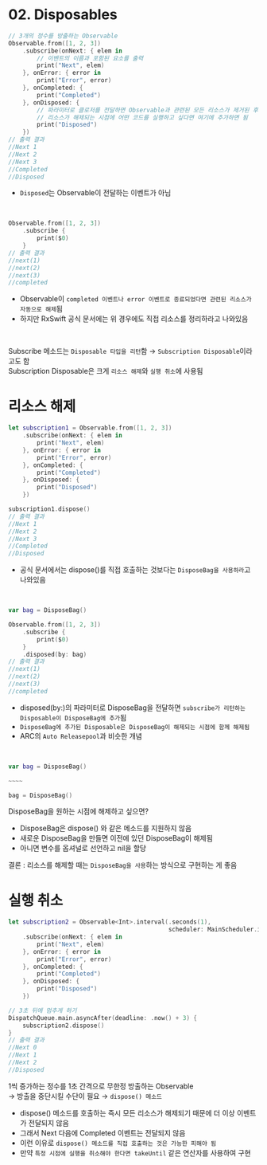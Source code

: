 # 02. Disposables

```swift
// 3개의 정수를 방출하는 Observable
Observable.from([1, 2, 3])
    .subscribe(onNext: { elem in
        // 이벤트의 이름과 포함된 요소를 출력
        print("Next", elem)
    }, onError: { error in
        print("Error", error)
    }, onCompleted: {
        print("Completed")
    }, onDisposed: {
        // 파라미터로 클로저를 전달하면 Observable과 관련된 모든 리소스가 제거된 후에 호출됨
        // 리소스가 해제되는 시점에 어떤 코드를 실행하고 싶다면 여기에 추가하면 됨
        print("Disposed")
    })
// 출력 결과
//Next 1
//Next 2
//Next 3
//Completed
//Disposed
```

- `Disposed`는 Observable이 전달하는 이벤트가 아님

<br/>

```swift
Observable.from([1, 2, 3])
    .subscribe {
        print($0)
    }
// 출력 결과
//next(1)
//next(2)
//next(3)
//completed
```

- Observable이 `completed 이벤트나 error 이벤트로 종료되었다면 관련된 리소스가 자동으로 해제`됨
- 하지만 RxSwift 공식 문서에는 위 경우에도 직접 리소스를 정리하라고 나와있음

<br/>

Subscribe 메소드는 `Disposable 타입을 리턴`함 → `Subscription Disposable`이라고도 함  
Subscription Disposable은 크게 `리소스 해제`와 `실행 취소`에 사용됨

# 리소스 해제

```swift
let subscription1 = Observable.from([1, 2, 3])
    .subscribe(onNext: { elem in
        print("Next", elem)
    }, onError: { error in
        print("Error", error)
    }, onCompleted: {
        print("Completed")
    }, onDisposed: {
        print("Disposed")
    })

subscription1.dispose()
// 출력 결과
//Next 1
//Next 2
//Next 3
//Completed
//Disposed
```

- 공식 문서에서는 dispose()를 직접 호출하는 것보다는 `DisposeBag을 사용하라`고 나와있음

<br/>

```swift
var bag = DisposeBag()

Observable.from([1, 2, 3])
    .subscribe {
        print($0)
    }
    .disposed(by: bag)
// 출력 결과
//next(1)
//next(2)
//next(3)
//completed
```

- disposed(by:)의 파라미터로 DisposeBag을 전달하면 `subscribe가 리턴하는 Disposable이 DisposeBag에 추가`됨
- `DisposeBag에 추가된 Disposable은 DisposeBag이 해제되는 시점에 함께 해제됨`
- ARC의 `Auto Releasepool`과 비슷한 개념

<br/>

```swift
var bag = DisposeBag()

~~~~

bag = DisposeBag()
```

DisposeBag을 원하는 시점에 해제하고 싶으면?

- DisposeBag은 dispose() 와 같은 메소드를 지원하지 않음
- 새로운 DisposeBag을 만들면 이전에 있던 DisposeBag이 해제됨
- 아니면 변수를 옵셔널로 선언하고 nil을 할당

결론 : 리소스를 해제할 때는 `DisposeBag을 사용`하는 방식으로 구현하는 게 좋음

# 실행 취소

```swift
let subscription2 = Observable<Int>.interval(.seconds(1),
                                             scheduler: MainScheduler.instance)
    .subscribe(onNext: { elem in
        print("Next", elem)
    }, onError: { error in
        print("Error", error)
    }, onCompleted: {
        print("Completed")
    }, onDisposed: {
        print("Disposed")
    })

// 3초 뒤에 멈추게 하기
DispatchQueue.main.asyncAfter(deadline: .now() + 3) {
    subscription2.dispose()
}
// 출력 결과
//Next 0
//Next 1
//Next 2
//Disposed
```

1씩 증가하는 정수를 1초 간격으로 무한정 방출하는 Observable  
→ 방출을 중단시킬 수단이 필요 → `dispose() 메소드`

- dispose() 메소드를 호출하는 즉시 모든 리소스가 해제되기 때문에 더 이상 이벤트가 전달되지 않음
- 그래서 Next 다음에 Completed 이벤트는 전달되지 않음
- 이런 이유로 `dispose() 메소드를 직접 호출하는 것은 가능한 피해야 됨`
- 만약 `특정 시점에 실행을 취소해야 한다면 takeUntil` 같은 연산자를 사용하여 구현
